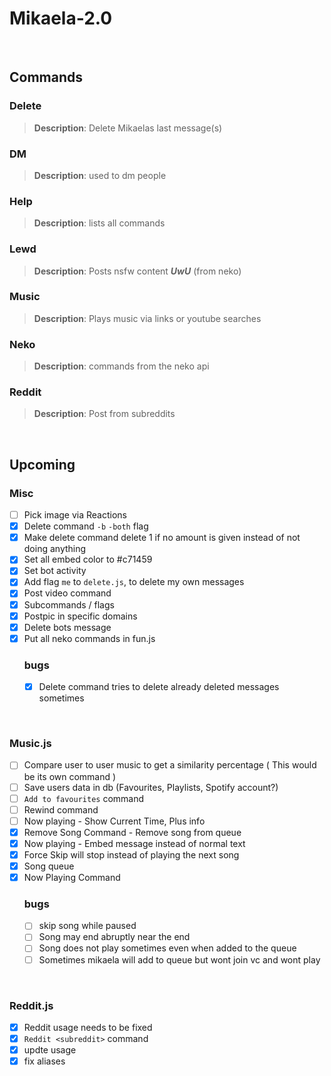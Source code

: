 # Mikaela-2.0

<br>

## Commands

### Delete  

> **Description**: Delete Mikaelas last message(s)

### DM
>**Description**: used to dm people

### Help
>**Description**: lists all commands

### Lewd
> **Description**: Posts nsfw content ***UwU*** (from neko)
> 
### Music
>**Description**: Plays music via links or youtube searches

### Neko
>**Description**: commands from the neko api

### Reddit
>**Description**: Post from subreddits

<br>

## Upcoming

### Misc
- [ ] Pick image via Reactions
- [x] Delete command `-b` `-both` flag 
- [x] Make delete command delete 1 if no amount is given instead of not doing anything
- [x] Set all embed color to #c71459 
- [x] Set bot activity
- [x] Add flag `me` to `delete.js`, to delete my own messages
- [x] Post video command
- [x] Subcommands / flags
- [x] Postpic in specific domains
- [x] Delete bots message
- [x] Put all neko commands in fun.js
    <br>
    ### bugs
    - [x] Delete command tries to delete already deleted messages sometimes
<br>

### Music.js
- [ ] Compare user to user music to get a similarity percentage ( This would be its own command ) 
- [ ] Save users data in db (Favourites, Playlists, Spotify account?)
- [ ] `Add to favourites` command
- [ ] Rewind command
- [ ] Now playing - Show Current Time, Plus info
- [x] Remove Song Command - Remove song from queue
- [x] Now playing - Embed message instead of normal text
- [x] Force Skip will stop instead of playing the next song
- [x] Song queue
- [x] Now Playing Command
    <br>
    ### bugs
  - [ ] skip song while paused
  - [ ] Song may end abruptly near the end
  - [ ] Song does not play sometimes even when added to the queue
  - [ ] Sometimes mikaela will add to queue but wont join vc and wont play

<br>

### Reddit.js
- [x] Reddit usage needs to be fixed
- [x] `Reddit <subreddit>` command
- [x] updte usage
- [x] fix aliases
